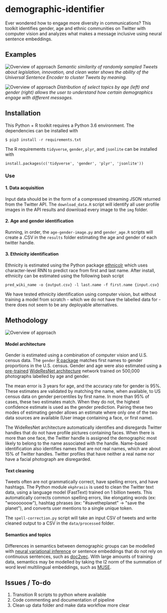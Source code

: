 # demographic-identifier
Ever wondered how to engage more diversity in communications? This toolkit identifies gender, age and ethnic communities on Twitter with computer vision and analyzes what makes a message inclusive using neural sentence embeddings.

## Examples
![Overview of approach](https://raw.githubusercontent.com/wri/demographic-identifier/master/img/use-2.png)
*Semantic similarity of randomly sampled Tweets about legislation, innovation, and clean water shows the ability of the Universal Sentence Encoder to cluster Tweets by meaning.*

![Overview of approach](https://raw.githubusercontent.com/wri/demographic-identifier/master/img/age-gender.png)
*Distribution of select topics by age (left) and gender (right) allows the user to understand how certain demographics engage with different messages.*


## Installation

This Python + R toolkit requires a Python 3.6 environment. The dependencies can be installed with 

```
$ pip3 install -r requirements.txt
```

The R requirements `tidyverse`, `gender`, `plyr`, and `jsonlite` can be installed with

```
install.packages(c('tidyverse', 'gender', 'plyr', 'jsonlite'))
```

### Use

#### 1. Data acquisition
Input data should be in the form of a compressed streaming JSON returned from the Twitter API. The `download_data.R` script will identify all user profile images in the API results and download every image to the `img` folder.

#### 2. Age and gender identification
Running, in order, the `age-gender-image.py` and `gender_age.R` scripts will create a .CSV in the `results` folder estimating the age and gender of each twitter handle.

#### 3. Ethnicity identification
Ethnicity is estimated using the Python package [ethnicolr](https://github.com/appeler/ethnicolr) which uses character-level RNN to predict race from first and last name. After install, ethnicity can be estimated using the following bash script

```
pred_wiki_name -o {output.csv} -l last.name -f first.name {input.csv}
```

We have tested ethnicity identification using computer vision, but without training a model from scratch - which we do not have the labelled data for - there does not seem to be any deployable alternatives.


## Methodology

![Overview of approach](https://raw.githubusercontent.com/wri/demographic-identifier/master/img/model-structure.png)

#### Model architecture
Gender is estimated using a combination of computer vision and U.S. census data. The `gender` [R package](https://github.com/ropensci/gender) matches first names to gender proportions in the U.S. census. Gender and age were also estimated using a [pre-trained](https://github.com/yu4u/age-gender-estimation) [WideResNet architecture](https://arxiv.org/pdf/1605.07146.pdf) network trained on 500,000 photographs labelled by age and gender. 

The mean error is 3 years for age, and the accuracy rate for gender is 95%. These estimates are validated by matching the name, when available, to US census data on gender percentiles by first name. In more than 95% of cases, these two estimates match. When they do not, the highest confidence estimate is used as the gender prediction. Pairing these two modes of estimating gender allows an estimate where only one of the two data sources are available (User image containing a face, or first name). 

The WideResNet architecture automatically identifies and disregards Twitter handles that do not have profile pictures containing faces. When there is more than one face, the Twitter handle is assigned the demographic most likely to belong to the name associated with the handle. Name-based identification also identifies names that are not real names, which are about 15% of Twitter handles. Twitter profiles that have neither a real name nor have a facial photograph are disregarded.

#### Text cleaning

Tweets often are not grammatically correct, have spelling errors, and have hashtags. The Python module `ekphrasis` is used to clean the Twitter text data, using a language model (FastText) trained on 1 billion tweets. This automatically corrects common spelling errors, like elongating words (ex: "wooooooow"), hashtag phrases (ex: "#savetheplanet" -> "save the planet"), and converts user mentions to a single unique token. 

The `spell-correction.py` script will take an input CSV of tweets and write cleaned output to a CSV in the `data/processed` folder.

#### Semantics and topics

Differences in semantics between demographic groups can be modelled with [neural variational inference](https://arxiv.org/abs/1511.06038) or sentence embeddings that do not rely on continuous sentences, such as [doc2vec](https://cs.stanford.edu/~quocle/paragraph_vector.pdf). With large amounts of training data, semantics may be modelled by taking the l2 norm of the summation of word level multilingual embeddings, such as [MUSE](https://github.com/facebookresearch/MUSE). 

## Issues / To-do
1. Transition R scripts to python where available
2. Code commenting and documentation of pipeline
3. Clean up data folder and make data workflow more clear
